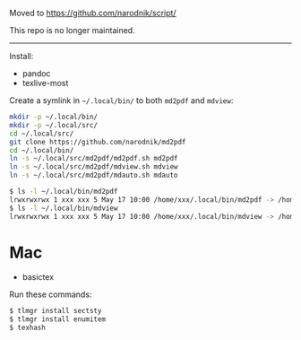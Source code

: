 Moved to https://github.com/narodnik/script/

This repo is no longer maintained.

---

Install:

* pandoc
* texlive-most

Create a symlink in `~/.local/bin/` to both `md2pdf` and `mdview`:

```bash
mkdir -p ~/.local/bin/
mkdir -p ~/.local/src/
cd ~/.local/src/
git clone https://github.com/narodnik/md2pdf
cd ~/.local/bin/
ln -s ~/.local/src/md2pdf/md2pdf.sh md2pdf
ln -s ~/.local/src/md2pdf/mdview.sh mdview
ln -s ~/.local/src/md2pdf/mdauto.sh mdauto
```

```bash
$ ls -l ~/.local/bin/md2pdf 
lrwxrwxrwx 1 xxx xxx 5 May 17 10:00 /home/xxx/.local/bin/md2pdf -> /home/xxx/src/md2pdf/md2pdf.sh
$ ls -l ~/.local/bin/mdview 
lrwxrwxrwx 1 xxx xxx 5 May 17 10:00 /home/xxx/.local/bin/mdview -> /home/xxx/src/md2pdf/mdview.sh
```

# Mac

* basictex

Run these commands:

```bash
$ tlmgr install sectsty
$ tlmgr install enumitem
$ texhash
```

